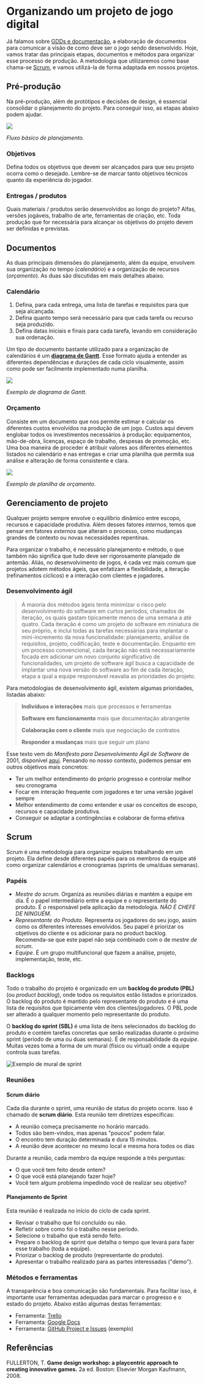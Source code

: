 # Organizando um projeto de jogo digital

Já falamos sobre [GDDs e documentação](../aulas/documentacao.md), a elaboração de documentos para comunicar a visão de como deve ser o jogo sendo desenvolvido. Hoje, vamos tratar das principais etapas, documentos e métodos para organizar esse processo de produção. A metodologia que utilizaremos como base chama-se [Scrum](http://pt.wikipedia.org/wiki/Scrum), e vamos utilizá-la de forma adaptada em nossos projetos.

## Pré-produção

Na pré-produção, além de protótipos e decisões de design, é essencial consolidar o planejamento do projeto. Para conseguir isso, as etapas abaixo podem ajudar.

![](https://raw.githubusercontent.com/puccjogos/ProjIntegrado2-2015/master/Imgs/fluxo_plano.png)

*Fluxo básico de planejamento.*

### Objetivos

Defina todos os objetivos que devem ser alcançados para que seu projeto ocorra como o desejado. Lembre-se de marcar tanto objetivos técnicos quanto da experiência do jogador.

### Entregas / produtos

Quais materiais / produtos serão desenvolvidos ao longo do projeto? Alfas, versões jogáveis, trabalho de arte, ferramentas de criação, etc. Toda produção que for necessária para alcançar os objetivos do projeto devem ser definidas e previstas.

## Documentos

As duas principais dimensões do planejamento, além da equipe, envolvem sua organização no tempo (*calendário*) e a organização de recursos (*orçamento*). As duas são discutidas em mais detalhes abaixo.

### Calendário

1. Defina, para cada entrega, uma lista de tarefas e requisitos para que seja alcançada.
2. Defina quanto tempo será necessário para que cada tarefa ou recurso seja produzido.
3. Defina datas iniciais e finais para cada tarefa, levando em consideração sua ordenação.

Um tipo de documento bastante utilizado para a organização de calendários é um [**diagrama de Gantt**](http://pt.wikipedia.org/wiki/Diagrama_de_Gantt). Esse formato ajuda a entender as diferentes dependências e durações de cada ciclo visualmente, assim como pode ser facilmente implementado numa planilha.

![](https://raw.githubusercontent.com/puccjogos/ProjIntegrado2-2015/master/Imgs/gantt.png)

*Exemplo de diagrama de Gantt.*

### Orçamento

Consiste em um documento que nos permite estimar e calcular os diferentes custos envolvidos na produção de um jogo. Custos aqui devem englobar todos os investimentos necessários à produção: equipamentos, mão-de-obra, licenças, espaço de trabalho, despesas de promoção, etc. Uma boa maneira de proceder é atribuir valores aos diferentes elementos listados no calendário e nas entregas e criar uma planilha que permita sua análise e alteração de forma consistente e clara.

![](https://raw.githubusercontent.com/puccjogos/ProjIntegrado2-2015/master/Imgs/orcamento.png)

*Exemplo de planilha de orçamento.*

## Gerenciamento de projeto

Qualquer projeto sempre envolve o equilíbrio dinâmico entre escopo, recursos e capacidade produtiva. Além desses fatores *internos*, temos que pensar em fatores *externos* que alteram o processo, como mudanças grandes de contexto ou novas necessidades repentinas.

Para organizar o trabalho, é necessário planejamento e método, o que também não significa que tudo deve ser rigorosamente planejado de antemão. Aliás, no desenvolvimento de jogos, é cada vez mais comum que projetos adotem métodos ágeis, que enfatizam a flexibilidade, a iteração (refinamentos cíclicos) e a interação com clientes e jogadores.

### Desenvolvimento ágil

> A maioria dos métodos ágeis tenta minimizar o risco pelo desenvolvimento do software em curtos períodos, chamados de iteração, os quais gastam tipicamente menos de uma semana a até quatro. Cada iteração é como um projeto de software em miniatura de seu próprio, e inclui todas as tarefas necessárias para implantar o mini-incremento da nova funcionalidade: planejamento, análise de requisitos, projeto, codificação, teste e documentação. Enquanto em um processo convencional, cada iteração não está necessariamente focada em adicionar um novo conjunto significativo de funcionalidades, um projeto de software ágil busca a capacidade de implantar uma nova versão do software ao fim de cada iteração, etapa a qual a equipe responsável reavalia as prioridades do projeto.

Para metodologias de desenvolvimento ágil, existem algumas prioridades, listadas abaixo:

> **Indivíduos e interações** mais que processos e ferramentas
>
> **Software em funcionamento** mais que documentação abrangente
>
> **Colaboração com o cliente** mais que negociação de contratos
>
> **Responder a mudanças** mais que seguir um plano

Esse texto vem do *Manifesto para Desenvolvimento Ágil de Software* de 2001, disponível [aqui](http://agilemanifesto.org/iso/ptbr/). Pensando no nosso contexto, podemos pensar em outros objetivos mais concretos:

+ Ter um melhor entendimento do próprio progresso e controlar melhor seu cronograma
+ Focar em interação frequente com jogadores e ter uma versão jogável sempre
+ Melhor entendimento de como entender e usar os conceitos de escopo, recursos e capacidade produtiva.
+ Conseguir se adaptar a contingências e colaborar de forma efetiva

## Scrum

Scrum é uma metodologia para organizar equipes trabalhando em um projeto. Ela define desde diferentes papéis para os membros da equipe até como organizar calendários e cronogramas (sprints de uma/duas semanas).

### Papéis

+ *Mestre do scrum.* Organiza as reuniões diárias e mantém a equipe em dia. É o papel intermediário entre a equipe e o representante do produto. É o responsável pela aplicação da metodologia. *NÃO É CHEFE DE NINGUÉM*.
+ *Representante do Produto.* Representa os jogadores do seu jogo, assim como os diferentes interesses envolvidos. Seu papel é priorizar os objetivos do cliente e os adicionar para no product backlog. Recomenda-se que este papel não seja combinado com o de *mestre de scrum*.
+ *Equipe*. É um grupo multifuncional que fazem a análise, projeto, implementação, teste, etc.

### Backlogs

Todo o trabalho do projeto é organizado em um **backlog do produto (PBL)** (ou *product backlog*), onde todos os requisitos estão listados e priorizados. O backlog do produto é mantido pelo representante do produto e é uma lista de requisitos que tipicamente vêm dos clientes/jogadores. O PBL pode ser alterado a qualquer momento pelo representante do produto.

O **backlog do sprint (SBL)** é uma lista de itens selecionados do backlog do produto e contém tarefas concretas que serão realizadas durante o próximo sprint (período de uma ou duas semanas). É de responsabilidade da *equipe*. Muitas vezes toma a forma de um mural (físico ou virtual) onde a equipe controla suas tarefas.

![Exemplo de mural de sprint](http://upload.wikimedia.org/wikipedia/commons/1/1b/Scrum_task_board.jpg)

### Reuniões

#### Scrum diário

Cada dia durante o sprint, uma reunião de status do projeto ocorre. Isso é chamado de **scrum diário**. Esta reunião tem diretrizes específicas:

+ A reunião começa precisamente no horário marcado.
+ Todos são bem-vindos, mas apenas "poucos" podem falar.
+ O encontro tem duração determinada e dura 15 minutos.
+ A reunião deve acontecer no mesmo local e mesma hora todos os dias

Durante a reunião, cada membro da equipe responde a três perguntas:

+ O que você tem feito desde ontem?
+ O que você está planejando fazer hoje?
+ Você tem algum problema impedindo você de realizar seu objetivo?

#### Planejamento de Sprint

Esta reunião é realizada no início do ciclo de cada sprint.

+ Revisar o trabalho que foi concluído ou não.
+ Refletir sobre como foi o trabalho nesse período.
+ Selecione o trabalho que está sendo feito.
+ Prepare o backlog de sprint que detalha o tempo que levará para fazer esse trabalho (toda a equipe).
+ Priorizar o backlog de produto (representante do produto).
+ Apresentar o trabalho realizado para as partes interessadas ("demo").

### Métodos e ferramentas

A transparência e boa comunicação são fundamentais. Para facilitar isso, é importante usar ferramentas adequadas para marcar o progresso e o estado do projeto. Abaixo estão algumas destas ferramentas:

+ Ferramenta: [Trello](http://trello.com)
+ Ferramenta: [Google Docs](http://drive.google.com)
+ Ferramenta: [GitHub Project e Issues](https://github.com/enricllagostera/LevelDesign-Platformer/projects) (exemplo)

## Referências

FULLERTON, T. **Game design workshop: a playcentric approach to creating innovative games.** 2a ed. Boston: Elsevier Morgan Kaufmann, 2008.
